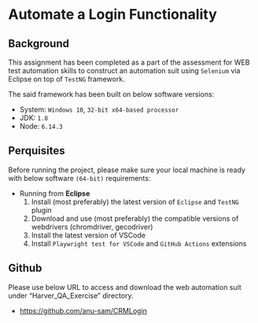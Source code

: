 Automate a Login Functionality
========================

## Background
This assignment has been completed as a part of the assessment for WEB test automation skills to construct an automation suit using `Selenium` via Eclipse on top of `TestNG` framework.

The said framework has been built on below software versions:
- System: `Windows 10`, `32-bit x64-based processor`
- JDK: `1.8`
- Node: `6.14.3`

## Perquisites
Before running the project, please make sure your local machine is ready with below software `(64-bit)` requirements:

- Running from **Eclipse**
	1. Install (most preferably) the latest version of `Eclipse` and `TestNG` plugin
	2. Download and use (most preferably) the compatible versions of webdrivers (chromdriver, gecodriver)
	3. Install the latest version of VSCode
	4. Install `Playwright test for VSCode` and `GitHub Actions` extensions

## Github
Please use below URL to access and download the web automation suit under “Harver_QA_Exercise” directory.
- https://github.com/anu-sam/CRMLogin


